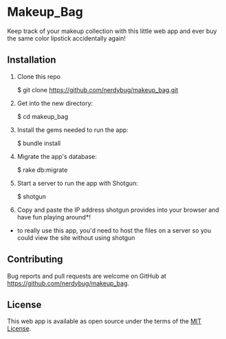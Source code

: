 # Makeup_Bag

Keep track of your makeup collection with this little web app and ever buy the same color lipstick accidentally again!

## Installation

1. Clone this repo

    $ git clone https://github.com/nerdybug/makeup_bag.git

2. Get into the new directory:

    $ cd makeup_bag

3. Install the gems needed to run the app:

    $ bundle install

4. Migrate the app's database:

    $ rake db:migrate

5. Start a server to run the app with Shotgun:

    $ shotgun

6. Copy and paste the IP address shotgun provides into your browser and have fun playing around*!

* to really use this app, you'd need to host the files on a server so you could view the site without using shotgun

## Contributing

Bug reports and pull requests are welcome on GitHub at https://github.com/nerdybug/makeup_bag.

## License

This web app is available as open source under the terms of the [MIT License](http://opensource.org/licenses/MIT).
